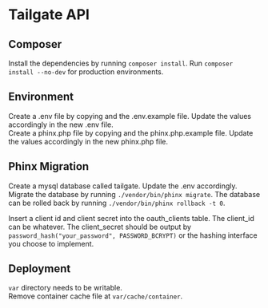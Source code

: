 # Tailgate API

## Composer

Install the dependencies by running `composer install`. Run `composer install --no-dev` for production environments.

## Environment

Create a .env file by copying and the .env.example file. Update the values accordingly in the new .env file.  
Create a phinx.php file by copying and the phinx.php.example file. Update the values accordingly in the new phinx.php file.

## Phinx Migration

Create a mysql database called tailgate. Update the .env accordingly.  
Migrate the database by running `./vendor/bin/phinx migrate`. The database can be rolled back by running `./vendor/bin/phinx rollback -t 0`.

Insert a client id and client secret into the oauth_clients table. The client_id can be whatever. The client_secret should be output by `password_hash("your_password", PASSWORD_BCRYPT)` or the hashing interface you choose to implement.

## Deployment

`var` directory needs to be writable.  
Remove container cache file at `var/cache/container`.  
